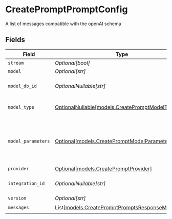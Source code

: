 # CreatePromptPromptConfig

A list of messages compatible with the openAI schema


## Fields

| Field                                                                                                | Type                                                                                                 | Required                                                                                             | Description                                                                                          |
| ---------------------------------------------------------------------------------------------------- | ---------------------------------------------------------------------------------------------------- | ---------------------------------------------------------------------------------------------------- | ---------------------------------------------------------------------------------------------------- |
| `stream`                                                                                             | *Optional[bool]*                                                                                     | :heavy_minus_sign:                                                                                   | N/A                                                                                                  |
| `model`                                                                                              | *Optional[str]*                                                                                      | :heavy_minus_sign:                                                                                   | N/A                                                                                                  |
| `model_db_id`                                                                                        | *OptionalNullable[str]*                                                                              | :heavy_minus_sign:                                                                                   | The id of the resource                                                                               |
| `model_type`                                                                                         | [OptionalNullable[models.CreatePromptModelType]](../models/createpromptmodeltype.md)                 | :heavy_minus_sign:                                                                                   | The modality of the model                                                                            |
| `model_parameters`                                                                                   | [Optional[models.CreatePromptModelParameters]](../models/createpromptmodelparameters.md)             | :heavy_minus_sign:                                                                                   | Model Parameters: Not all parameters apply to every model                                            |
| `provider`                                                                                           | [Optional[models.CreatePromptProvider]](../models/createpromptprovider.md)                           | :heavy_minus_sign:                                                                                   | N/A                                                                                                  |
| `integration_id`                                                                                     | *OptionalNullable[str]*                                                                              | :heavy_minus_sign:                                                                                   | The id of the resource                                                                               |
| `version`                                                                                            | *Optional[str]*                                                                                      | :heavy_minus_sign:                                                                                   | N/A                                                                                                  |
| `messages`                                                                                           | List[[models.CreatePromptPromptsResponseMessages](../models/createpromptpromptsresponsemessages.md)] | :heavy_check_mark:                                                                                   | N/A                                                                                                  |